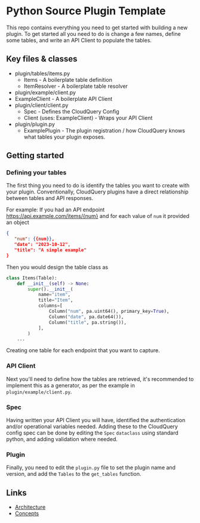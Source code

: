# Python Source Plugin Template
This repo contains everything you need to get started with building a new plugin.
To get started all you need to do is change a few names, define some tables, and write an API Client to populate the tables.

## Key files & classes
 - plugin/tables/items.py
    - Items - A boilerplate table definition
    - ItemResolver - A boilerplate table resolver
 - plugin/example/client.py
  - ExampleClient - A boilerplate API Client
 - plugin/client/client.py
   - Spec - Defines the CloudQuery Config
   - Client (uses: ExampleClient) - Wraps your API Client
 - plugin/plugin.py
   - ExamplePlugin - The plugin registration / how CloudQuery knows what tables your plugin exposes.



## Getting started

### Defining your tables
The first thing you need to do is identify the tables you want to create with your plugin.
Conventionally, CloudQuery plugins have a direct relationship between tables and API responses.

For example:
   If you had an API endpoint https://api.example.com/items/{num} and for each value of `num` it provided an object
   ```json
   {
      "num": {{num}},
      "date": "2023-10-12", 
      "title": "A simple example"
   }
   ```
   Then you would design the table class as
   ```python
   class Items(Table):
       def __init__(self) -> None:
           super().__init__(
               name="item",
               title="Item",
               columns=[
                   Column("num", pa.uint64(), primary_key=True),
                   Column("date", pa.date64()),
                   Column("title", pa.string()),
               ],
           )
       ...
   ```

Creating one table for each endpoint that you want to capture.

### API Client
Next you'll need to define how the tables are retrieved, it's recommended to implement this as a generator, as per the example in `plugin/example/client.py`.

### Spec
Having written your API Client you will have, identified the authentication and/or operational variables needed.
Adding these to the CloudQuery config spec can be done by editing the `Spec` `dataclass` using standard python, and adding validation where needed.

### Plugin
Finally, you need to edit the `plugin.py` file to set the plugin name and version, and add the `Tables` to the `get_tables` function. 


## Links

- [Architecture](https://www.cloudquery.io/docs/developers/architecture)
- [Concepts](https://www.cloudquery.io/docs/developers/creating-new-plugin/python-source)